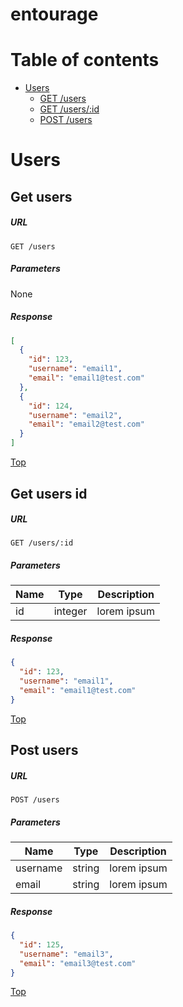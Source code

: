 # entourage
Table of contents
=================
* [Users](#users)
  * [GET /users](#get-users)
  * [GET /users/:id](#get-users-id)
  * [POST /users](#post-users)

# Users
## Get users
##### URL
```
GET /users
```
##### Parameters
None
##### Response 
```json
[
  {
    "id": 123,
    "username": "email1",
    "email": "email1@test.com"
  },
  {
    "id": 124,
    "username": "email2",
    "email": "email2@test.com"
  }
]
```
[Top](#table-of-contents)
## Get users id
##### URL
```
GET /users/:id
```
##### Parameters
| Name | Type    | Description |
| ---- | ----    | ----------- |
| id   | integer | lorem ipsum |
##### Response 
```json
{
  "id": 123,
  "username": "email1",
  "email": "email1@test.com"
}
```
[Top](#table-of-contents)
## Post users
##### URL
```
POST /users
```
##### Parameters
| Name     | Type    | Description |
| ----     | ----    | ----------- |
| username | string  | lorem ipsum |
| email    | string  | lorem ipsum |
##### Response 
```json
{
  "id": 125,
  "username": "email3",
  "email": "email3@test.com"
}
```
[Top](#table-of-contents)
